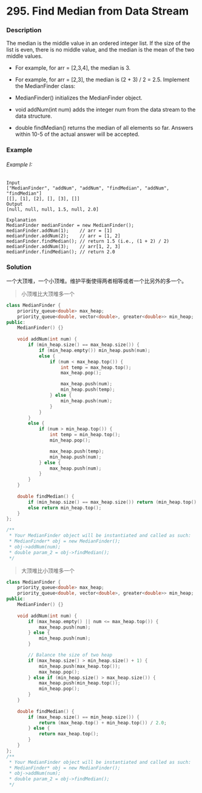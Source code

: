 # 295. Find Median from Data Stream

### Description

The median is the middle value in an ordered integer list. If the size of the list is even, there is no middle value, and the median is the mean of the two middle values.

- For example, for arr = [2,3,4], the median is 3.
- For example, for arr = [2,3], the median is (2 + 3) / 2 = 2.5.
Implement the MedianFinder class:

- MedianFinder() initializes the MedianFinder object.
- void addNum(int num) adds the integer num from the data stream to the data structure.
- double findMedian() returns the median of all elements so far. Answers within 10-5 of the actual answer will be accepted.

### Example 

###### Example I:

```
Input
["MedianFinder", "addNum", "addNum", "findMedian", "addNum", "findMedian"]
[[], [1], [2], [], [3], []]
Output
[null, null, null, 1.5, null, 2.0]

Explanation
MedianFinder medianFinder = new MedianFinder();
medianFinder.addNum(1);    // arr = [1]
medianFinder.addNum(2);    // arr = [1, 2]
medianFinder.findMedian(); // return 1.5 (i.e., (1 + 2) / 2)
medianFinder.addNum(3);    // arr[1, 2, 3]
medianFinder.findMedian(); // return 2.0
```

### Solution

一个大顶堆，一个小顶堆。维护平衡使得两者相等或者一个比另外的多一个。

> 小顶堆比大顶堆多一个

```c++
class MedianFinder {
    priority_queue<double> max_heap;
    priority_queue<double, vector<double>, greater<double>> min_heap;
public:
    MedianFinder() {}
    
    void addNum(int num) {
        if (min_heap.size() == max_heap.size()) {
            if (min_heap.empty()) min_heap.push(num);
            else {
                if (num < max_heap.top()) {
                    int temp = max_heap.top();
                    max_heap.pop();

                    max_heap.push(num);
                    min_heap.push(temp);
                } else {
                    min_heap.push(num);
                }
            }
        }
        else {
            if (num > min_heap.top()) {
                int temp = min_heap.top();
                min_heap.pop();

                max_heap.push(temp);
                min_heap.push(num);
            } else {
                max_heap.push(num);
            }
        }
    }
    
    double findMedian() {
        if (min_heap.size() == max_heap.size()) return (min_heap.top() + max_heap.top()) / 2;
        else return min_heap.top();
    }
};

/**
 * Your MedianFinder object will be instantiated and called as such:
 * MedianFinder* obj = new MedianFinder();
 * obj->addNum(num);
 * double param_2 = obj->findMedian();
 */
```

> 大顶堆比小顶堆多一个

```c++
class MedianFinder {
    priority_queue<double> max_heap;
    priority_queue<double, vector<double>, greater<double>> min_heap;
public:
    MedianFinder() {}
    
    void addNum(int num) {
        if (max_heap.empty() || num <= max_heap.top()) {
            max_heap.push(num);
        } else {
            min_heap.push(num);
        }

        // Balance the size of two heap
        if (max_heap.size() > min_heap.size() + 1) {
            min_heap.push(max_heap.top());
            max_heap.pop();
        } else if (min_heap.size() > max_heap.size()) {
            max_heap.push(min_heap.top());
            min_heap.pop();
        }
    }
    
    double findMedian() {
        if (max_heap.size() == min_heap.size()) {
            return (max_heap.top() + min_heap.top()) / 2.0;
        } else {
            return max_heap.top();
        }
    }
};
/**
 * Your MedianFinder object will be instantiated and called as such:
 * MedianFinder* obj = new MedianFinder();
 * obj->addNum(num);
 * double param_2 = obj->findMedian();
 */
```
